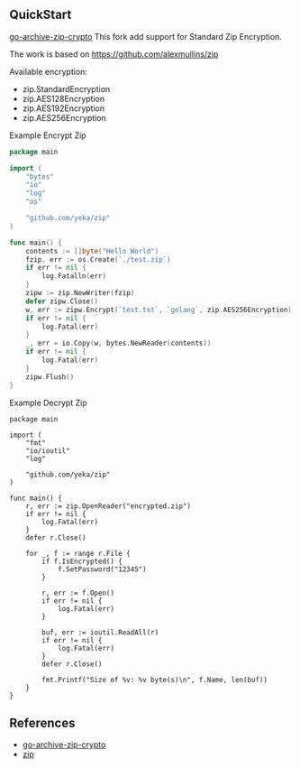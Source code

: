 ## QuickStart

[go-archive-zip-crypto](https://github.com/hillu/go-archive-zip-crypto) This fork add support for Standard Zip Encryption.

The work is based on https://github.com/alexmullins/zip

Available encryption:

- zip.StandardEncryption
- zip.AES128Encryption
- zip.AES192Encryption
- zip.AES256Encryption


Example Encrypt Zip

```go
package main

import (
    "bytes"
    "io"
    "log"
    "os"

    "github.com/yeka/zip"
)

func main() {
    contents := []byte("Hello World")
    fzip, err := os.Create(`./test.zip`)
    if err != nil {
        log.Fatalln(err)
    }
    zipw := zip.NewWriter(fzip)
    defer zipw.Close()
    w, err := zipw.Encrypt(`test.txt`, `golang`, zip.AES256Encryption)
    if err != nil {
        log.Fatal(err)
    }
    _, err = io.Copy(w, bytes.NewReader(contents))
    if err != nil {
        log.Fatal(err)
    }
    zipw.Flush()
}
```
Example Decrypt Zip
```
package main

import (
    "fmt"
    "io/ioutil"
    "log"

    "github.com/yeka/zip"
)

func main() {
    r, err := zip.OpenReader("encrypted.zip")
    if err != nil {
        log.Fatal(err)
    }
    defer r.Close()

    for _, f := range r.File {
        if f.IsEncrypted() {
            f.SetPassword("12345")
        }

        r, err := f.Open()
        if err != nil {
            log.Fatal(err)
        }

        buf, err := ioutil.ReadAll(r)
        if err != nil {
            log.Fatal(err)
        }
        defer r.Close()

        fmt.Printf("Size of %v: %v byte(s)\n", f.Name, len(buf))
    }
}
```

## References

- [go-archive-zip-crypto](https://github.com/hillu/go-archive-zip-crypto)
- [zip](https://github.com/yeka/zip)
 